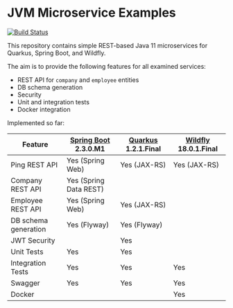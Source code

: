 # JVM Microservice Examples

[![Build Status](https://travis-ci.com/chrisgleissner/microservice.svg?branch=master)](https://travis-ci.com/chrisgleissner/microservice)

This repository contains simple REST-based Java 11 microservices for Quarkus, Spring Boot, and Wildfly. 

The aim is to provide the following features for all examined services:
* REST API for `company` and `employee` entities
* DB schema generation
* Security
* Unit and integration tests
* Docker integration

Implemented so far:


| Feature              | [Spring Boot](https://github.com/spring-projects/spring-boot) 2.3.0.M1 | [Quarkus](https://github.com/quarkusio/quarkus) 1.2.1.Final | [Wildfly](https://github.com/wildfly/wildfly) 18.0.1.Final |
|----------------------|---------------------------|--------------|---------------|
| Ping REST API        | Yes (Spring Web)          | Yes (JAX-RS) | Yes (JAX-RS)  |
| Company REST API     | Yes (Spring Data REST)    |              |               |
| Employee REST API    | Yes (Spring Web)          | Yes (JAX-RS) |               |
| DB schema generation | Yes (Flyway)              | Yes (Flyway) |               |
| JWT Security         |                           | Yes          |               |
| Unit Tests           | Yes                       | Yes          |               |
| Integration Tests    | Yes                       | Yes          | Yes           |
| Swagger              | Yes                       | Yes          | Yes           |
| Docker               |                           |              | Yes           |

